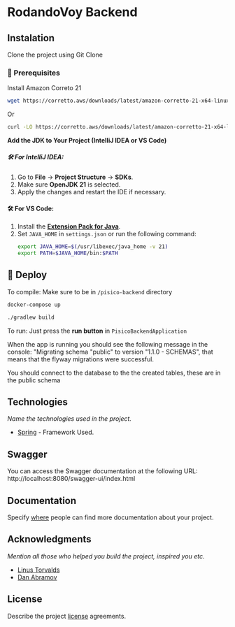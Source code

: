 # RodandoVoy Backend

## Instalation

Clone the project using Git Clone

### 📌 Prerequisites

Install Amazon Correto 21

```bash
wget https://corretto.aws/downloads/latest/amazon-corretto-21-x64-linux-jdk.tar.gz
```
Or

```bash
curl -LO https://corretto.aws/downloads/latest/amazon-corretto-21-x64-linux-jdk.tar.gz
```

**Add the JDK to Your Project (IntelliJ IDEA or VS Code)**

##### 🛠️ For IntelliJ IDEA:
1. Go to **File** → **Project Structure** → **SDKs**.
2. Make sure **OpenJDK 21** is selected.
3. Apply the changes and restart the IDE if necessary.

#### 🛠️ For VS Code:
1. Install the **[Extension Pack for Java](https://marketplace.visualstudio.com/items?itemName=vscjava.vscode-java-pack)**.
2. Set `JAVA_HOME` in `settings.json` or run the following command:
   ```bash
   export JAVA_HOME=$(/usr/libexec/java_home -v 21)
   export PATH=$JAVA_HOME/bin:$PATH

## 📌 Deploy

To compile:
Make sure to be in `/pisico-backend` directory
```bash
docker-compose up   
```
```bash
./gradlew build   
```

To run: Just press the **run button** in `PisicoBackendApplication`

When the app is running you should see the following message in the console:
"Migrating schema "public" to version "1.1.0 - SCHEMAS", that means that the flyway migrations were successful.

You should connect to the database to the the created tables, these are in the  public schema
## Technologies


_Name the technologies used in the project._
* [Spring](https://spring.io/) - Framework Used.

## Swagger 
You can access the Swagger documentation at the following URL: \
http://localhost:8080/swagger-ui/index.html

## Documentation

Specify [where](https://es.wikipedia.org/wiki/Wikipedia:Portada) people can find more documentation about your project.

## Acknowledgments

_Mention all those who helped you build the project, inspired you etc._

* [Linus Torvalds](https://github.com/torvalds)
* [Dan Abramov](https://github.com/gaearon)

## License
Describe the project [license](https://choosealicense.com/) agreements.
